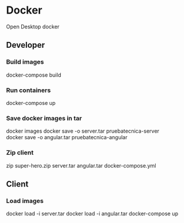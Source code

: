 # Docker

Open Desktop docker

## Developer

### Build images
docker-compose build

### Run containers
docker-compose up

### Save docker images in tar
docker images
docker save -o server.tar pruebatecnica-server  
docker save -o angular.tar pruebatecnica-angular 

### Zip client

zip super-hero.zip server.tar angular.tar docker-compose.yml


## Client

### Load images
docker load -i server.tar
docker load -i angular.tar
docker-compose up



